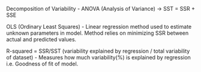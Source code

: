

Decomposition of Variability - ANOVA (Analysis of Variance) -> SST = SSR + SSE

OLS (Ordinary Least Squares) - Linear regression method used to estimate unknown parameters in model. Method relies on minimizing SSR between actual and predicted values.

R-squared = SSR/SST (variability explained by regression / total variability of dataset) - Measures how much variability(%) is explained by regression i.e. Goodness of fit of model.